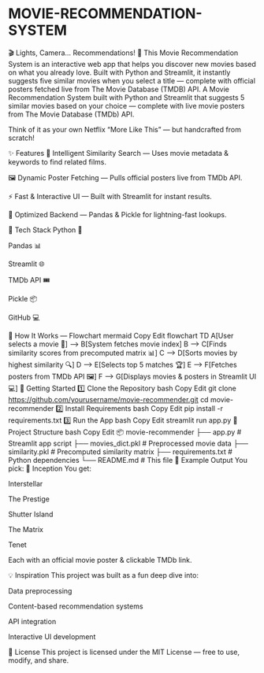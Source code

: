 # MOVIE-RECOMMENDATION-SYSTEM
🎬 Lights, Camera… Recommendations! 🍿 This Movie Recommendation System is an interactive web app that helps you discover new movies based on what you already love. Built with Python and Streamlit, it instantly suggests five similar movies when you select a title — complete with official posters fetched live from The Movie Database (TMDB) API.
A Movie Recommendation System built with Python and Streamlit that suggests 5 similar movies based on your choice — complete with live movie posters from The Movie Database (TMDb) API.

Think of it as your own Netflix “More Like This” — but handcrafted from scratch!

✨ Features
🎥 Intelligent Similarity Search — Uses movie metadata & keywords to find related films.

🖼️ Dynamic Poster Fetching — Pulls official posters live from TMDb API.

⚡ Fast & Interactive UI — Built with Streamlit for instant results.

📂 Optimized Backend — Pandas & Pickle for lightning-fast lookups.

🔧 Tech Stack
Python 🐍

Pandas 📊

Streamlit 🌐

TMDb API 🎟️

Pickle 📦

GitHub 💻

📌 How It Works — Flowchart
mermaid
Copy
Edit
flowchart TD
    A[User selects a movie 🎥] --> B[System fetches movie index]
    B --> C[Finds similarity scores from precomputed matrix 📊]
    C --> D[Sorts movies by highest similarity 🔍]
    D --> E[Selects top 5 matches 🏆]
    E --> F[Fetches posters from TMDb API 🖼️]
    F --> G[Displays movies & posters in Streamlit UI 💻]
🚀 Getting Started
1️⃣ Clone the Repository
bash
Copy
Edit
git clone https://github.com/yourusername/movie-recommender.git
cd movie-recommender
2️⃣ Install Requirements
bash
Copy
Edit
pip install -r requirements.txt
3️⃣ Run the App
bash
Copy
Edit
streamlit run app.py
📂 Project Structure
bash
Copy
Edit
📦 movie-recommender
├── app.py                # Streamlit app script
├── movies_dict.pkl       # Preprocessed movie data
├── similarity.pkl        # Precomputed similarity matrix
├── requirements.txt      # Python dependencies
└── README.md             # This file
🌟 Example Output
You pick: 🎥 Inception
You get:

Interstellar

The Prestige

Shutter Island

The Matrix

Tenet

Each with an official movie poster & clickable TMDb link.

💡 Inspiration
This project was built as a fun deep dive into:

Data preprocessing

Content-based recommendation systems

API integration

Interactive UI development

📜 License
This project is licensed under the MIT License — free to use, modify, and share.


